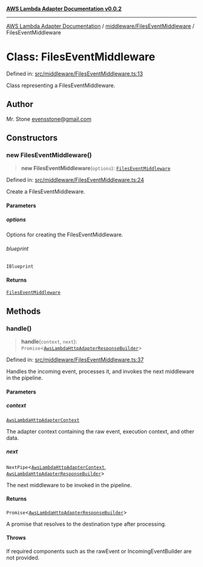 [**AWS Lambda Adapter Documentation v0.0.2**](../../../README.md)

***

[AWS Lambda Adapter Documentation](../../../modules.md) / [middleware/FilesEventMiddleware](../README.md) / FilesEventMiddleware

# Class: FilesEventMiddleware

Defined in: [src/middleware/FilesEventMiddleware.ts:13](https://github.com/stonemjs/aws-lambda-adapter/blob/9de4b38bb7a5afd4d5599dae1399969698a2422d/src/middleware/FilesEventMiddleware.ts#L13)

Class representing a FilesEventMiddleware.

## Author

Mr. Stone <evensstone@gmail.com>

## Constructors

### new FilesEventMiddleware()

> **new FilesEventMiddleware**(`options`): [`FilesEventMiddleware`](FilesEventMiddleware.md)

Defined in: [src/middleware/FilesEventMiddleware.ts:24](https://github.com/stonemjs/aws-lambda-adapter/blob/9de4b38bb7a5afd4d5599dae1399969698a2422d/src/middleware/FilesEventMiddleware.ts#L24)

Create a FilesEventMiddleware.

#### Parameters

##### options

Options for creating the FilesEventMiddleware.

###### blueprint

`IBlueprint`

#### Returns

[`FilesEventMiddleware`](FilesEventMiddleware.md)

## Methods

### handle()

> **handle**(`context`, `next`): `Promise`\<[`AwsLambdaHttpAdapterResponseBuilder`](../../../declarations/type-aliases/AwsLambdaHttpAdapterResponseBuilder.md)\>

Defined in: [src/middleware/FilesEventMiddleware.ts:37](https://github.com/stonemjs/aws-lambda-adapter/blob/9de4b38bb7a5afd4d5599dae1399969698a2422d/src/middleware/FilesEventMiddleware.ts#L37)

Handles the incoming event, processes it, and invokes the next middleware in the pipeline.

#### Parameters

##### context

[`AwsLambdaHttpAdapterContext`](../../../declarations/interfaces/AwsLambdaHttpAdapterContext.md)

The adapter context containing the raw event, execution context, and other data.

##### next

`NextPipe`\<[`AwsLambdaHttpAdapterContext`](../../../declarations/interfaces/AwsLambdaHttpAdapterContext.md), [`AwsLambdaHttpAdapterResponseBuilder`](../../../declarations/type-aliases/AwsLambdaHttpAdapterResponseBuilder.md)\>

The next middleware to be invoked in the pipeline.

#### Returns

`Promise`\<[`AwsLambdaHttpAdapterResponseBuilder`](../../../declarations/type-aliases/AwsLambdaHttpAdapterResponseBuilder.md)\>

A promise that resolves to the destination type after processing.

#### Throws

If required components such as the rawEvent or IncomingEventBuilder are not provided.

